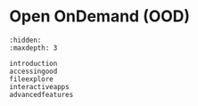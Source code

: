 # Open OnDemand (OOD)

```{toctree}
:hidden:
:maxdepth: 3

introduction
accessingood
fileexplore
interactiveapps
advancedfeatures
```
